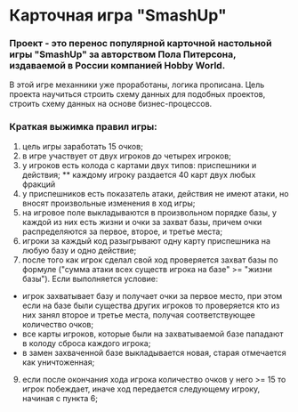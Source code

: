 # Карточная игра "SmashUp"
### Проект - это перенос популярной карточной настольной игры "SmashUp" за авторством Пола Питерсона, издаваемой в России компанией Hobby World. 
В этой игре механники уже проработаны, логика прописана. Цель проекта научиться строить схему данных для подобных проектов, строить схему данных на основе бизнес-процессов.

### Краткая выжимка правил игры:
1. цель игры заработать 15 очков;
2. в игре участвует от двух игроков до четырех игроков;
3. у игроков есть колода с картами двух типов: приспешники и действия;
  ** каждому игроку раздается 40 карт двух любых фракций  
5. у приспешников есть показатель атаки, действия не имеют атаки, но вносят произвольные изменения в ход игры;
6. на игровое поле выкладываются в произвольном порядке базы, у каждой из них есть жизни и очки за захват базы, причем очки распределяются за первое, второе, и третье места;
7. игроки за каждый код разыгрывают одну карту приспешника на любую базу и одно действие; 
8. после того как игрок сделал свой ход проверяется захват базы по формуле ("сумма атаки всех существ игрока на базе" >= "жизни базы"). Если выполняется условие:
 *  игрок захватывает базу и получает очки за первое место, при этом если на базе были существа других игроков то проверяется кто из них занял второе и третье места, получая соответствующее количество очков;
 * все карты игроков, которые были на захватываемой базе пападают в колоду сброса каждого игрока;
 * в замен захваченной базе выкладывается новая, старая отмечается как уничтоженная;
9. если после окончания хода игрока количество очков у него >= 15 то игрок побеждает, иначе ход передается следующему игроку, начиная с пункта 6; 

